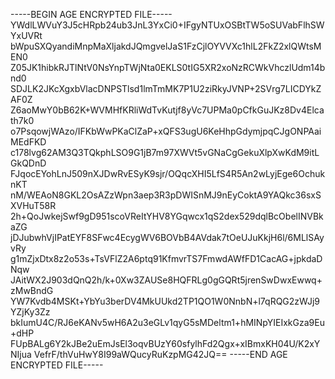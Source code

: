 -----BEGIN AGE ENCRYPTED FILE-----
YWdlLWVuY3J5cHRpb24ub3JnL3YxCi0+IFgyNTUxOSBtTW5oSUVabFlhSWYxUVRt
bWpuSXQyandiMnpMaXljakdJQmgvelJaS1FzCjlOYVVXc1hlL2FkZ2xlQWtsMEN0
Z05JK1hibkRJTlNtV0NsYnpTWjNta0EKLS0tIG5XR2xoNzRCWkVhczlUdm14bnd0
SDJLK2JKcXgxbVlacDNPSTlsd1lmTmMK7P1U2ziRkyJVNP+2SVrg7LICDYkZAF0Z
Z6aoMwY0bB62K+WVMHfKRliWdTvKutjf8yVc7UPMa0pCfkGuJKz8Dv4Elcath7k0
o7PsqowjWAzo/IFKbWwPKaClZaP+xQFS3ugU6KeHhpGdymjpqCJgONPAaiMEdFKD
c178lvg62AM3Q3TQkphLSO9G1jB7m97XWVt5vGNaCgGekuXlpXwKdM9itLGkQDnD
FJqocEYohLnJ509nXJDwRvESyK9sjr/OQqcXHI5LfS4R5An2wLyjEge6OchuknKT
nM/WEAoN8GKL2OsAZzWpn3aep3R3pDWISnMJ9nEyCoktA9YAQkc36sxSXVHuT58R
2h+QoJwkejSwf9gD951scoVReItYHV8YGqwcx1qS2dex529dqlBcObelINVBkaZG
jDJubwhVjIPatEYF8SFwc4EcygWV6BOVbB4AVdak7tOeUJuKkjH6l/6MLlSAyvRy
g1mZjxDtx8z2o53s+TsVFlZ2A6ptq91KfmvrTS7FmwdAWfFD1CacAG+jpkdaDNqw
JAitWX2J903dQnQ2h/k+0Xw3ZAUSe8HQFRLg0gGQRt5jrenSwDwxEwwq+zMwBndG
YW7Kvdb4MSKt+YbYu3berDV4MkUUkd2TP1QO1W0NnbN+l7qRQG2zWJj9YZjKy3Zz
bkIumU4C/RJ6eKANv5wH6A2u3eGLv1qyG5sMDeltm1+hMINpYIEIxkGza9Eu+dHP
FUpBALg6Y2kJBe2uEmJsEl3oqvBUzY60sfylhFd2Qgx+xIBmxKH04U/K2xYNIjua
VefrF/thVuHwY8I99aWQucyRuKzpMG42JQ==
-----END AGE ENCRYPTED FILE-----

